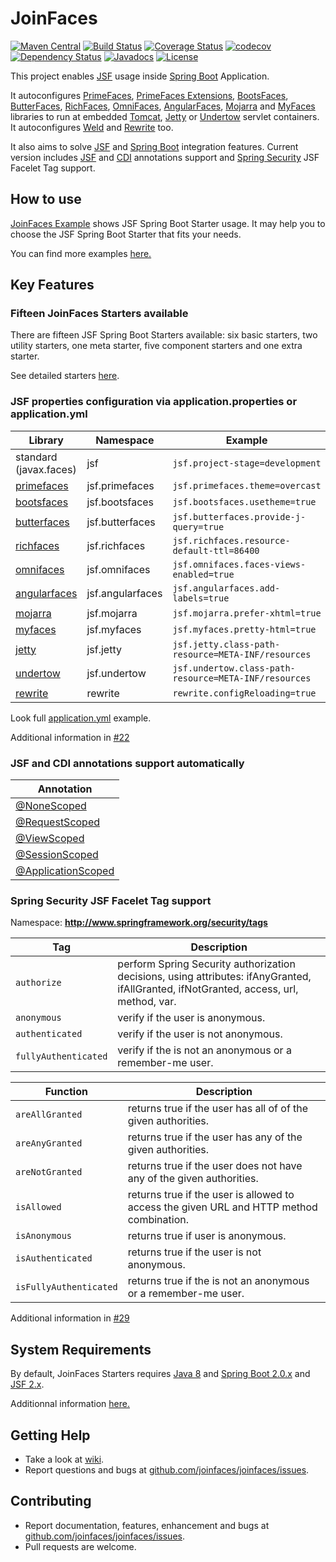 JoinFaces
=============================
[![Maven Central](https://maven-badges.herokuapp.com/maven-central/org.joinfaces/jsf-spring-boot-starter/badge.svg)](https://maven-badges.herokuapp.com/maven-central/org.joinfaces/jsf-spring-boot-starter)
[![Build Status](https://travis-ci.org/joinfaces/joinfaces.svg?branch=master)](https://travis-ci.org/joinfaces/joinfaces)
[![Coverage Status](https://coveralls.io/repos/github/joinfaces/joinfaces/badge.svg?branch=master)](https://coveralls.io/github/joinfaces/joinfaces?branch=master)
[![codecov](https://codecov.io/gh/joinfaces/joinfaces/branch/master/graph/badge.svg)](https://codecov.io/gh/joinfaces/joinfaces)
[![Dependency Status](https://www.versioneye.com/user/projects/5a8df1f00fb24f3b75808959/badge.svg?style=flat)](https://www.versioneye.com/user/projects/5a8df1f00fb24f3b75808959)
[![Javadocs](http://javadoc.io/badge/org.joinfaces/joinfaces-build.svg)](http://javadoc.io/doc/org.joinfaces/joinfaces-build)
[![License](http://img.shields.io/:license-apache-blue.svg)](http://www.apache.org/licenses/LICENSE-2.0.html)

This project enables [JSF](http://www.oracle.com/technetwork/java/javaee/javaserverfaces-139869.html) usage inside [Spring Boot](http://projects.spring.io/spring-boot/) Application.

It autoconfigures [PrimeFaces](http://primefaces.org/), [PrimeFaces Extensions](http://primefaces-extensions.github.io/), [BootsFaces](http://bootsfaces.net/), [ButterFaces](http://butterfaces.org/), [RichFaces](https://github.com/richfaces/richfaces), [OmniFaces](http://omnifaces.org/), [AngularFaces](http://angularfaces.net/), [Mojarra](https://javaserverfaces.java.net/) and [MyFaces](http://myfaces.apache.org/) libraries to run at embedded [Tomcat](http://tomcat.apache.org/), [Jetty](http://www.eclipse.org/jetty) or [Undertow](http://undertow.io) servlet containers. It autoconfigures [Weld](http://weld.cdi-spec.org) and [Rewrite](https://www.ocpsoft.org/rewrite/) too.

It also aims to solve [JSF](http://www.oracle.com/technetwork/java/javaee/javaserverfaces-139869.html) and [Spring Boot](http://projects.spring.io/spring-boot/) integration features. Current version includes [JSF](http://www.oracle.com/technetwork/java/javaee/javaserverfaces-139869.html) and [CDI](http://www.cdi-spec.org/) annotations support and [Spring Security](http://projects.spring.io/spring-security/) JSF Facelet Tag support.

## How to use

[JoinFaces Example](https://github.com/joinfaces/joinfaces-maven-jar-example) shows JSF Spring Boot Starter usage. It may help you to choose the JSF Spring Boot Starter that fits your needs.

You can find more examples [here.](https://github.com/joinfaces/joinfaces/wiki/Examples-of-JoinFaces-usage)

## Key Features

### Fifteen JoinFaces Starters available

There are fifteen JSF Spring Boot Starters available: six basic starters, two utility starters, one meta starter, five component starters and one extra starter.

See detailed starters [here](https://github.com/joinfaces/joinfaces/wiki/JoinFaces-Starters-3.x).

### JSF properties configuration via application.properties or application.yml

Library | Namespace | Example
------------ | ------------- | ---------
standard (javax.faces) | jsf | `jsf.project-stage=development`
[primefaces](http://primefaces.org/) | jsf.primefaces | `jsf.primefaces.theme=overcast`
[bootsfaces](http://bootsfaces.net/) | jsf.bootsfaces | `jsf.bootsfaces.usetheme=true`
[butterfaces](http://butterfaces.org/) | jsf.butterfaces | `jsf.butterfaces.provide-j-query=true`
[richfaces](https://github.com/richfaces/richfaces) | jsf.richfaces | `jsf.richfaces.resource-default-ttl=86400`
[omnifaces](http://omnifaces.org/) | jsf.omnifaces | `jsf.omnifaces.faces-views-enabled=true`
[angularfaces](http://angularfaces.net/) | jsf.angularfaces | `jsf.angularfaces.add-labels=true`
[mojarra](https://javaserverfaces.java.net/) | jsf.mojarra | `jsf.mojarra.prefer-xhtml=true`
[myfaces](http://myfaces.apache.org/) | jsf.myfaces | `jsf.myfaces.pretty-html=true`
[jetty](http://www.eclipse.org/jetty) | jsf.jetty | `jsf.jetty.class-path-resource=META-INF/resources`
[undertow](http://undertow.io) | jsf.undertow | `jsf.undertow.class-path-resource=META-INF/resources`
[rewrite](https://www.ocpsoft.org/rewrite/) | rewrite | `rewrite.configReloading=true`

Look full [application.yml](https://github.com/joinfaces/joinfaces/blob/master/joinfaces-autoconfigure/src/test/resources/application-propertyTest.yml) example.

Additional information in [#22](https://github.com/joinfaces/joinfaces/issues/22)

### JSF and CDI annotations support automatically

Annotation |
------- |
[@NoneScoped](http://docs.oracle.com/javaee/7/api/javax/faces/bean/NoneScoped.html) |
[@RequestScoped](http://docs.oracle.com/javaee/7/api/javax/enterprise/context/RequestScoped.html) |
[@ViewScoped](http://docs.oracle.com/javaee/7/api/javax/faces/view/ViewScoped.html) |
[@SessionScoped](http://docs.oracle.com/javaee/7/api/javax/enterprise/context/SessionScoped.html) |
[@ApplicationScoped](http://docs.oracle.com/javaee/7/api/javax/enterprise/context/ApplicationScoped.html) |

### Spring Security JSF Facelet Tag support

Namespace: **http://www.springframework.org/security/tags**

Tag | Description
------------ | -------------
`authorize` | perform Spring Security authorization decisions, using attributes: ifAnyGranted, ifAllGranted, ifNotGranted, access, url, method, var.
`anonymous` | verify if the user is anonymous.
`authenticated` | verify if the user is not anonymous.
`fullyAuthenticated` | verify if the is not an anonymous or a remember-me user.

Function | Description
------------ | -------------
`areAllGranted` | returns true if the user has all of of the given authorities.
`areAnyGranted` | returns true if the user has any of the given authorities.
`areNotGranted` | returns true if the user does not have any of the given authorities.
`isAllowed` | returns true if the user is allowed to access the given URL and HTTP method combination.
`isAnonymous` | returns true if user is anonymous.
`isAuthenticated` | returns true if the user is not anonymous.
`isFullyAuthenticated` | returns true if the is not an anonymous or a remember-me user.

Additional information in [#29](https://github.com/joinfaces/joinfaces/issues/29)

## System Requirements

By default, JoinFaces Starters requires [Java 8](http://java.com) and [Spring Boot 2.0.x](http://projects.spring.io/spring-boot/) and [JSF 2.x](https://javaserverfaces.github.io/). 

Additionnal information [here.](https://github.com/joinfaces/joinfaces/wiki/System-Requirements)

## Getting Help

* Take a look at [wiki](https://github.com/joinfaces/joinfaces/wiki).
* Report questions and bugs at [github.com/joinfaces/joinfaces/issues](https://github.com/joinfaces/joinfaces/issues).

## Contributing

* Report documentation, features, enhancement and bugs at [github.com/joinfaces/joinfaces/issues](https://github.com/joinfaces/joinfaces/issues).
* Pull requests are welcome.
